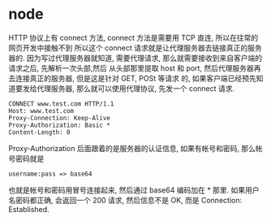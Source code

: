  # node

HTTP 协议上有 connect 方法, connect 方法是需要用 TCP 直连, 所以在往常的网页开发中接触不到
所以这个 connect 请求就是让代理服务器去链接真正的服务器的.
因为写过代理服务器就知道, 需要代理请求, 那么就需要接收到来自客户端的请求之后, 先解析一次头部,然后
从头部那里提取 host 和 port, 然后代理服务器再去连接真正的服务器, 但是这是针对 GET, POSt 等请求
的, 如果客户端已经预先知道要发给代理服务器, 那么就可以使用代理协议, 先发一个 connect 请求.
```
CONNECT www.test.com HTTP/1.1
Host: www.test.com
Proxy-Connection: Keep-Alive
Proxy-Authorization: Basic *
Content-Length: 0
```
Proxy-Authorization 后面跟着的是服务器的认证信息, 如果有帐号和密码, 那么帐号密码就是
```
username:pass => base64
```
也就是帐号和密码用冒号连接起来, 然后通过 base64 编码加在 * 那里.
如果用户名密码都正确, 会返回一个 200 请求, 然后信息不是 OK, 而是 Connection: Established.
